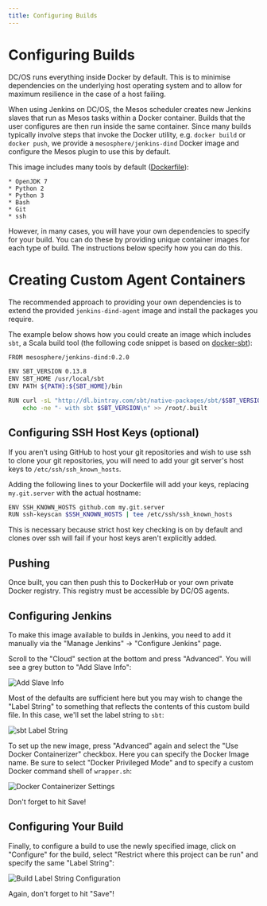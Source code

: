 ```yaml
---
title: Configuring Builds
---
```


# Configuring Builds

DC/OS runs everything inside Docker by default. This is to minimise dependencies
on the underlying host operating system and to allow for maximum resilience in
the case of a host failing.

When using Jenkins on DC/OS, the Mesos scheduler creates new Jenkins slaves that
run as Mesos tasks within a Docker container. Builds that the user configures
are then run inside the same container. Since many builds typically involve
steps that invoke the Docker utility, e.g. `docker build` or `docker push`, we
provide a `mesosphere/jenkins-dind` Docker image and configure the Mesos plugin
to use this by default.

This image includes many tools by default
([Dockerfile](https://github.com/mesosphere/jenkins-dcos/blob/master/dind-agent/Dockerfile)):

    * OpenJDK 7
    * Python 2
    * Python 3
    * Bash
    * Git
    * ssh

However, in many cases, you will have your own dependencies to specify for your
build. You can do these by providing unique container images for each type of
build. The instructions below specify how you can do this.

# Creating Custom Agent Containers

The recommended approach to providing your own dependencies is to extend the
provided `jenkins-dind-agent` image and install the packages you require.

The example below shows how you could create an image which includes `sbt`, a
Scala build tool (the following code snippet is based on
[docker-sbt](https://github.com/1science/docker-sbt/blob/latest/Dockerfile)):

```sh
FROM mesosphere/jenkins-dind:0.2.0

ENV SBT_VERSION 0.13.8
ENV SBT_HOME /usr/local/sbt
ENV PATH ${PATH}:${SBT_HOME}/bin

RUN curl -sL "http://dl.bintray.com/sbt/native-packages/sbt/$SBT_VERSION/sbt-$SBT_VERSION.tgz" | gunzip | tar -x -C /usr/local && \
    echo -ne "- with sbt $SBT_VERSION\n" >> /root/.built
```

## Configuring SSH Host Keys (optional)

If you aren't using GitHub to host your git repositories and wish to use ssh to
clone your git repositories, you will need to add your git server's host keys
to `/etc/ssh/ssh_known_hosts`. 

Adding the following lines to your Dockerfile will add your keys, replacing
`my.git.server` with the actual hostname:

```sh
ENV SSH_KNOWN_HOSTS github.com my.git.server
RUN ssh-keyscan $SSH_KNOWN_HOSTS | tee /etc/ssh/ssh_known_hosts
```

This is necessary because strict host key checking is on by default and clones
over ssh will fail if your host keys aren't explicitly added.

## Pushing

Once built, you can then push this to DockerHub or your own private Docker
registry. This registry must be accessible by DC/OS agents.

## Configuring Jenkins

To make this image available to builds in Jenkins, you need to add it manually
via the "Manage Jenkins" -> "Configure Jenkins" page.

Scroll to the "Cloud" section at the bottom and press "Advanced". You will see
a grey button to "Add Slave Info":

![Add Slave Info]({{site.baseurl}}/img/add-slave-info.png)

Most of the defaults are sufficient here but you may wish to change the "Label
String" to something that reflects the contents of this custom build file. In
this case, we'll set the label string to `sbt`:

![sbt Label String]({{site.baseurl}}/img/sbt-label-string.png)

To set up the new image, press "Advanced" again and select the "Use Docker
Containerizer" checkbox. Here you can specify the Docker Image name. Be sure to
select "Docker Privileged Mode" and to specify a custom Docker command shell of
`wrapper.sh`:

![Docker Containerizer Settings]({{site.baseurl}}/img/docker-containerizer-settings.png)

Don't forget to hit Save!

## Configuring Your Build

Finally, to configure a build to use the newly specified image, click on
"Configure" for the build, select "Restrict where this project can be run" and
specify the same "Label String":

![Build Label String Configuration]({{site.baseurl}}/img/build-label-string.png)

Again, don't forget to hit "Save"!
